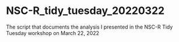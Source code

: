 # NSC-R_tidy_tuesday_20220322
The script that documents the analysis I presented in the NSC-R Tidy Tuesday workshop on March 22, 2022

